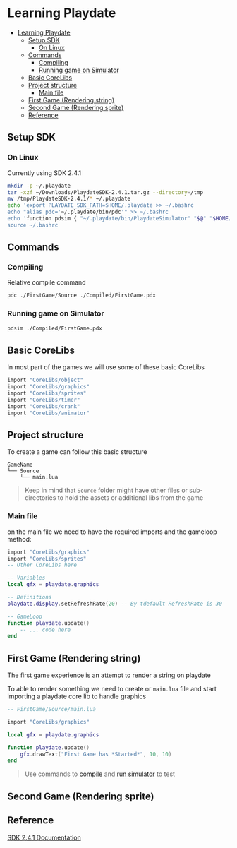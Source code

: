 # Learning Playdate

- [Learning Playdate](#learning-playdate)
  - [Setup SDK](#setup-sdk)
    - [On Linux](#on-linux)
  - [Commands](#commands)
    - [Compiling](#compiling)
    - [Running game on Simulator](#running-game-on-simulator)
  - [Basic CoreLibs](#basic-corelibs)
  - [Project structure](#project-structure)
    - [Main file](#main-file)
  - [First Game (Rendering string)](#first-game-rendering-string)
  - [Second Game (Rendering sprite)](#second-game-rendering-sprite)
  - [Reference](#reference)

## Setup SDK

### On Linux

Currently using SDK 2.4.1

```sh
mkdir -p ~/.playdate
tar -xzf ~/Downloads/PlaydateSDK-2.4.1.tar.gz --directory=/tmp
mv /tmp/PlaydateSDK-2.4.1/* ~/.playdate
echo 'export PLAYDATE_SDK_PATH=$HOME/.playdate >> ~/.bashrc
echo "alias pdc='~/.playdate/bin/pdc'" >> ~/.bashrc
echo 'function pdsim { "~/.playdate/bin/PlaydateSimulator" "$@" "$HOME/.playdate/Disk/" ; }' >> ~/.bashrc
source ~/.bashrc
```

## Commands

### Compiling

Relative compile command

```sh
pdc ./FirstGame/Source ./Compiled/FirstGame.pdx
```

### Running game on Simulator

```sh
pdsim ./Compiled/FirstGame.pdx
```

## Basic CoreLibs

In most part of the games we will use some of these basic CoreLibs

```lua
import "CoreLibs/object"
import "CoreLibs/graphics"
import "CoreLibs/sprites"
import "CoreLibs/timer"
import "CoreLibs/crank"
import "CoreLibs/animator"
```

## Project structure

To create a game can follow this basic structure

```mono
GameName
└── Source
    └── main.lua
```

> Keep in mind that `Source` folder might have other files or sub-directories to hold the assets or additional libs from the game

### Main file

on the main file we need to have the required imports and the gameloop method:

```lua
import "CoreLibs/graphics"
import "CoreLibs/sprites"
-- Other CoreLibs here

-- Variables
local gfx = playdate.graphics

-- Definitions
playdate.display.setRefreshRate(20) -- By tdefault RefreshRate is 30

-- GameLoop
function playdate.update()
    -- ... code here
end

```

## First Game (Rendering string)

The first game experience is an attempt to render a string on playdate

To able to render something we need to create or `main.lua` file and start importing a playdate core lib to handle graphics

```lua
-- FirstGame/Source/main.lua

import "CoreLibs/graphics"

local gfx = playdate.graphics

function playdate.update()
    gfx.drawText("First Game has *Started*", 10, 10)
end
```

> Use commands to [compile](/README.md#compiling) and [run simulator](/README.md#running-game-on-simulator) to test

## Second Game (Rendering sprite)


## Reference

[SDK 2.4.1 Documentation](https://sdk.play.date/2.4.1/)